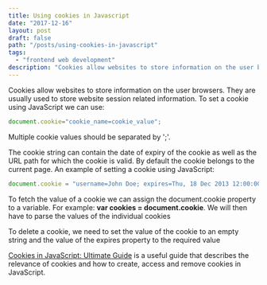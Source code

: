 ```yaml
---
title: Using cookies in Javascript
date: "2017-12-16"
layout: post
draft: false
path: "/posts/using-cookies-in-javascript"
tags:
  - "frontend web development"
description: "Cookies allow websites to store information on the user browsers. They are usually used to store website session related information."
---
```


Cookies allow websites to store information on the user browsers. They are usually used to store website session related information. To set a cookie using JavaScript we can use:

```js
document.cookie="cookie_name=cookie_value";
```

Multiple cookie values should be separated by ';'.

The cookie string can contain the date of expiry of the cookie as well as the URL path for which the cookie is valid. By default the cookie belongs to the current page. An example of setting a cookie using JavaScript:

```js
document.cookie = "username=John Doe; expires=Thu, 18 Dec 2013 12:00:00 UTC; path=/";
```

To fetch the value of a cookie we can assign the document.cookie property to a variable. For example: **var cookies = document.cookie**. We will then have to parse the values of the individual cookies

To delete a cookie, we need to set the value of the cookie to an empty string and the value of the expires property to the required value

[Cookies in JavaScript: Ultimate Guide](https://www.guru99.com/cookies-in-javascript-ultimate-guide.html) is a useful guide that describes the relevance of cookies and how to create, access and remove cookies in JavaScript.
